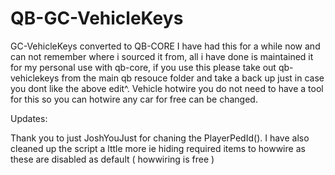 # QB-GC-VehicleKeys
GC-VehicleKeys converted to QB-CORE
I have had this for a while now and can not remember where i sourced it from, all i have done is maintained it for my personal use with qb-core,
if you use this please take out qb-vehiclekeys from the main qb resouce folder and take a back up just in case you dont like the above edit^.
Vehicle hotwire you do not need to have a tool for this so you can hotwire any car for free can be changed.

Updates:

Thank you to just JoshYouJust for chaning the PlayerPedId().
I have also cleaned up the script a lttle more ie hiding required items to howwire as these are disabled as default ( howwiring is free )
